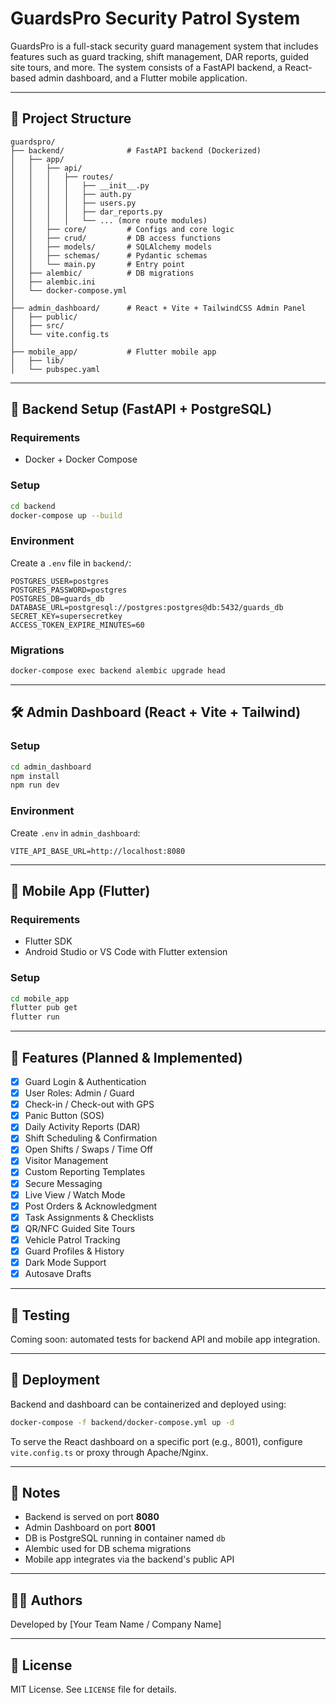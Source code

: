 # GuardsPro Security Patrol System

GuardsPro is a full-stack security guard management system that includes features such as guard tracking, shift management, DAR reports, guided site tours, and more. The system consists of a FastAPI backend, a React-based admin dashboard, and a Flutter mobile application.

---

## 🧱 Project Structure

```
guardspro/
├── backend/              # FastAPI backend (Dockerized)
│   ├── app/
│   │   ├── api/
│   │   │   ├── routes/
│   │   │   │   ├── __init__.py
│   │   │   │   ├── auth.py
│   │   │   │   ├── users.py
│   │   │   │   ├── dar_reports.py
│   │   │   │   └── ... (more route modules)
│   │   ├── core/         # Configs and core logic
│   │   ├── crud/         # DB access functions
│   │   ├── models/       # SQLAlchemy models
│   │   ├── schemas/      # Pydantic schemas
│   │   └── main.py       # Entry point
│   ├── alembic/          # DB migrations
│   ├── alembic.ini
│   └── docker-compose.yml
│
├── admin_dashboard/      # React + Vite + TailwindCSS Admin Panel
│   ├── public/
│   ├── src/
│   └── vite.config.ts
│
├── mobile_app/           # Flutter mobile app
│   ├── lib/
│   └── pubspec.yaml
```

---

## 🐳 Backend Setup (FastAPI + PostgreSQL)

### Requirements

- Docker + Docker Compose

### Setup

```bash
cd backend
docker-compose up --build
```

### Environment

Create a `.env` file in `backend/`:

```env
POSTGRES_USER=postgres
POSTGRES_PASSWORD=postgres
POSTGRES_DB=guards_db
DATABASE_URL=postgresql://postgres:postgres@db:5432/guards_db
SECRET_KEY=supersecretkey
ACCESS_TOKEN_EXPIRE_MINUTES=60
```

### Migrations

```bash
docker-compose exec backend alembic upgrade head
```

---

## 🛠 Admin Dashboard (React + Vite + Tailwind)

### Setup

```bash
cd admin_dashboard
npm install
npm run dev
```

### Environment

Create `.env` in `admin_dashboard`:

```env
VITE_API_BASE_URL=http://localhost:8080
```

---

## 📱 Mobile App (Flutter)

### Requirements

- Flutter SDK
- Android Studio or VS Code with Flutter extension

### Setup

```bash
cd mobile_app
flutter pub get
flutter run
```

---

## 🔐 Features (Planned & Implemented)

- [x] Guard Login & Authentication
- [x] User Roles: Admin / Guard
- [x] Check-in / Check-out with GPS
- [x] Panic Button (SOS)
- [x] Daily Activity Reports (DAR)
- [x] Shift Scheduling & Confirmation
- [x] Open Shifts / Swaps / Time Off
- [x] Visitor Management
- [x] Custom Reporting Templates
- [x] Secure Messaging
- [x] Live View / Watch Mode
- [x] Post Orders & Acknowledgment
- [x] Task Assignments & Checklists
- [x] QR/NFC Guided Site Tours
- [x] Vehicle Patrol Tracking
- [x] Guard Profiles & History
- [x] Dark Mode Support
- [x] Autosave Drafts

---

## 🧪 Testing

Coming soon: automated tests for backend API and mobile app integration.

---

## 🚀 Deployment

Backend and dashboard can be containerized and deployed using:

```bash
docker-compose -f backend/docker-compose.yml up -d
```

To serve the React dashboard on a specific port (e.g., 8001), configure `vite.config.ts` or proxy through Apache/Nginx.

---

## 📌 Notes

- Backend is served on port **8080**
- Admin Dashboard on port **8001**
- DB is PostgreSQL running in container named `db`
- Alembic used for DB schema migrations
- Mobile app integrates via the backend's public API

---

## 🧑‍💻 Authors

Developed by [Your Team Name / Company Name]

---

## 📄 License

MIT License. See `LICENSE` file for details.
